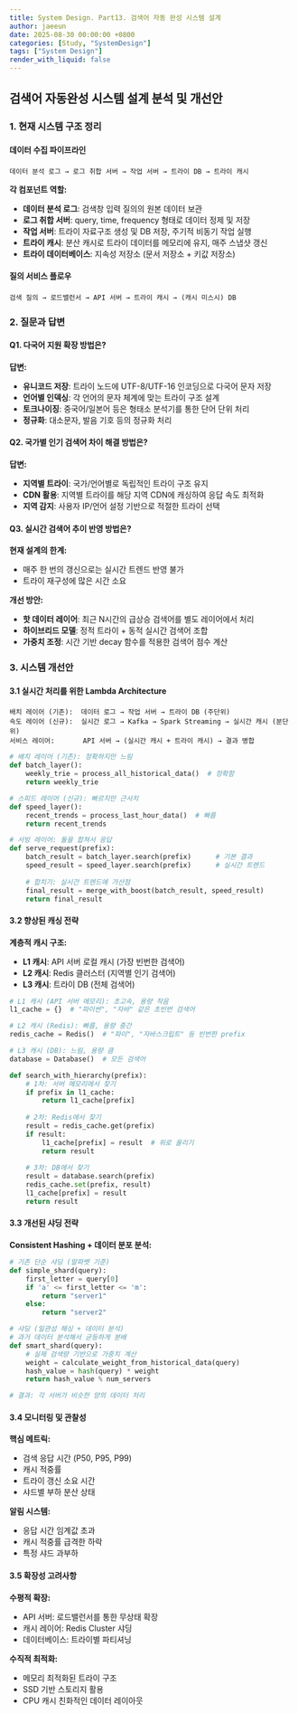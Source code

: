```yaml
---
title: System Design. Part13. 검색어 자동 완성 시스템 설계
author: jaeeun
date: 2025-08-30 00:00:00 +0800
categories: [Study, "SystemDesign"]
tags: ["System Design"]
render_with_liquid: false
---
```

## 검색어 자동완성 시스템 설계 분석 및 개선안

### 1. 현재 시스템 구조 정리

#### 데이터 수집 파이프라인

```
데이터 분석 로그 → 로그 취합 서버 → 작업 서버 → 트라이 DB → 트라이 캐시
```

**각 컴포넌트 역할:**
- **데이터 분석 로그**: 검색창 입력 질의의 원본 데이터 보관
- **로그 취합 서버**: query, time, frequency 형태로 데이터 정제 및 저장
- **작업 서버**: 트라이 자료구조 생성 및 DB 저장, 주기적 비동기 작업 실행
- **트라이 캐시**: 분산 캐시로 트라이 데이터를 메모리에 유지, 매주 스냅샷 갱신
- **트라이 데이터베이스**: 지속성 저장소 (문서 저장소 + 키값 저장소)

#### 질의 서비스 플로우
```
검색 질의 → 로드밸런서 → API 서버 → 트라이 캐시 → (캐시 미스시) DB
```

### 2. 질문과 답변

#### Q1. 다국어 지원 확장 방법은?

**답변:**
- **유니코드 저장**: 트라이 노드에 UTF-8/UTF-16 인코딩으로 다국어 문자 저장
- **언어별 인덱싱**: 각 언어의 문자 체계에 맞는 트라이 구조 설계
- **토크나이징**: 중국어/일본어 등은 형태소 분석기를 통한 단어 단위 처리
- **정규화**: 대소문자, 발음 기호 등의 정규화 처리

#### Q2. 국가별 인기 검색어 차이 해결 방법은?

**답변:**
- **지역별 트라이**: 국가/언어별로 독립적인 트라이 구조 유지
- **CDN 활용**: 지역별 트라이를 해당 지역 CDN에 캐싱하여 응답 속도 최적화
- **지역 감지**: 사용자 IP/언어 설정 기반으로 적절한 트라이 선택

#### Q3. 실시간 검색어 추이 반영 방법은?

**현재 설계의 한계:**
- 매주 한 번의 갱신으로는 실시간 트렌드 반영 불가
- 트라이 재구성에 많은 시간 소요

**개선 방안:**
- **핫 데이터 레이어**: 최근 N시간의 급상승 검색어를 별도 레이어에서 처리
- **하이브리드 모델**: 정적 트라이 + 동적 실시간 검색어 조합
- **가중치 조정**: 시간 기반 decay 함수를 적용한 검색어 점수 계산

### 3. 시스템 개선안

#### 3.1 실시간 처리를 위한 Lambda Architecture

```
배치 레이어 (기존):  데이터 로그 → 작업 서버 → 트라이 DB (주단위)
속도 레이어 (신규):  실시간 로그 → Kafka → Spark Streaming → 실시간 캐시 (분단위)
서비스 레이어:       API 서버 → (실시간 캐시 + 트라이 캐시) → 결과 병합
```

```python
# 배치 레이어 (기존): 정확하지만 느림
def batch_layer():
    weekly_trie = process_all_historical_data()  # 정확함
    return weekly_trie

# 스피드 레이어 (신규): 빠르지만 근사치
def speed_layer():
    recent_trends = process_last_hour_data()  # 빠름
    return recent_trends

# 서빙 레이어: 둘을 합쳐서 응답
def serve_request(prefix):
    batch_result = batch_layer.search(prefix)      # 기본 결과
    speed_result = speed_layer.search(prefix)      # 실시간 트렌드
    
    # 합치기: 실시간 트렌드에 가산점
    final_result = merge_with_boost(batch_result, speed_result)
    return final_result
```

#### 3.2 향상된 캐싱 전략

**계층적 캐시 구조:**
- **L1 캐시**: API 서버 로컬 캐시 (가장 빈번한 검색어)
- **L2 캐시**: Redis 클러스터 (지역별 인기 검색어)
- **L3 캐시**: 트라이 DB (전체 검색어)

```python
# L1 캐시 (API 서버 메모리): 초고속, 용량 작음
l1_cache = {}  # "파이썬", "자바" 같은 초빈번 검색어

# L2 캐시 (Redis): 빠름, 용량 중간  
redis_cache = Redis()  # "파이", "자바스크립트" 등 빈번한 prefix

# L3 캐시 (DB): 느림, 용량 큼
database = Database()  # 모든 검색어

def search_with_hierarchy(prefix):
    # 1차: 서버 메모리에서 찾기
    if prefix in l1_cache:
        return l1_cache[prefix]
    
    # 2차: Redis에서 찾기    
    result = redis_cache.get(prefix)
    if result:
        l1_cache[prefix] = result  # 위로 올리기
        return result
    
    # 3차: DB에서 찾기
    result = database.search(prefix)
    redis_cache.set(prefix, result)
    l1_cache[prefix] = result
    return result
```

#### 3.3 개선된 샤딩 전략

**Consistent Hashing + 데이터 분포 분석:**
```python
# 기존 단순 샤딩 (알파벳 기준)
def simple_shard(query):
    first_letter = query[0]
    if 'a' <= first_letter <= 'm':
        return "server1"
    else:
        return "server2"

# 샤딩 (일관성 해싱 + 데이터 분석)
# 과거 데이터 분석해서 균등하게 분배
def smart_shard(query):
    # 실제 검색량 기반으로 가중치 계산
    weight = calculate_weight_from_historical_data(query)
    hash_value = hash(query) * weight
    return hash_value % num_servers

# 결과: 각 서버가 비슷한 양의 데이터 처리
```

#### 3.4 모니터링 및 관찰성

**핵심 메트릭:**
- 검색 응답 시간 (P50, P95, P99)
- 캐시 적중률
- 트라이 갱신 소요 시간
- 샤드별 부하 분산 상태

**알림 시스템:**
- 응답 시간 임계값 초과
- 캐시 적중률 급격한 하락
- 특정 샤드 과부하

#### 3.5 확장성 고려사항

**수평적 확장:**
- API 서버: 로드밸런서를 통한 무상태 확장
- 캐시 레이어: Redis Cluster 샤딩
- 데이터베이스: 트라이별 파티셔닝

**수직적 최적화:**
- 메모리 최적화된 트라이 구조
- SSD 기반 스토리지 활용
- CPU 캐시 친화적인 데이터 레이아웃
